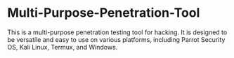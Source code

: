 # Multi-Purpose-Penetration-Tool
This is a multi-purpose penetration testing tool for hacking. It is designed to be versatile and easy to use on various platforms, including Parrot Security OS, Kali Linux, Termux, and Windows.
